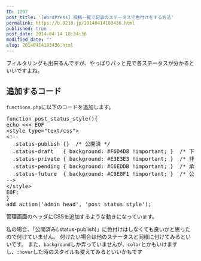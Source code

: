 ```yaml
---
ID: 1207
post_title: '[WordPress] 投稿一覧で記事のステータスで色付けをする方法'
permalink: https://b.0218.jp/20140414183436.html
published: true
post_date: 2014-04-14 18:34:36
modified_date: ""
slug: 20140414183436.html
---
```

フィルタリングも出来るんですが、やっぱりパッと見で各ステータスが分かるといいですよね。
<!--more-->
<h2>追加するコード</h2>
<code>functions.php</code>に以下のコードを追加します。
<pre class="prettyprint linenums lang-php">function post_status_style(){
echo &lt;&lt;&lt; EOF
&lt;style type=&quot;text/css&quot;&gt;
&lt;!--
  .status-publish {}  /* 公開済 */
  .status-draft   { background: #F6D4D8 !important; }  /* 下書き */
  .status-private { background: #E3E3E3 !important; }  /* 非公開 */
  .status-pending { background: #C6EDDB !important; }  /* 承認待ち */
  .status-future  { background: #C9E8F1 !important; }  /* 公開予約済 */
--&gt;
&lt;/style&gt;
EOF;
}
add_action(&#039;admin_head&#039;, &#039;post_status_style&#039;);</pre>

管理画面のヘッダにCSSを追加するような動きになっています。

私の場合、「公開済み(.status-publish)」に色付けはしなくても良いかと思ったので付けていません。
付けたい場合は他のステータスと同様に付けてみるといいです。
また、<code>background</code>しか弄っていませんが、<code>color</code>とかもいけますし、<code>:hover</code>した時のスタイルも変えてみるといいかもです